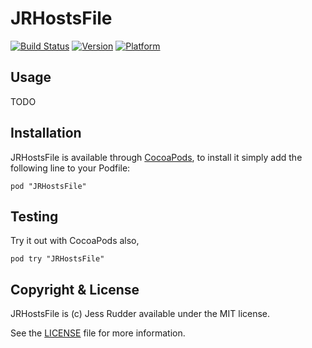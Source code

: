 # JRHostsFile

[![Build Status](https://travis-ci.org/jessrudder/JRHostsFile.png?branch=master)](https://travis-ci.org/jessrudder/JRHostsFile)
[![Version](http://cocoapod-badges.herokuapp.com/v/JRHostsFile/badge.png)](http://cocoadocs.org/docsets/JRHostsFile)
[![Platform](http://cocoapod-badges.herokuapp.com/p/JRHostsFile/badge.png)](http://cocoadocs.org/docsets/JRHostsFile)


## Usage
TODO

## Installation

JRHostsFile is available through [CocoaPods](http://cocoapods.org), to install it simply add the following line to your Podfile:

    pod "JRHostsFile"

## Testing

Try it out with CocoaPods also,

    pod try "JRHostsFile"



## Copyright & License

JRHostsFile is (c) Jess Rudder available under the MIT license.

See the [LICENSE](LICENSE) file for more information.


